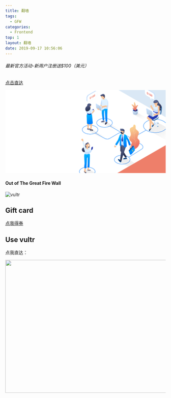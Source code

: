 ```yaml
---
title: 翻墙
tags:
  - GFW
categories:
  - Frontend
top: 1
layout: 翻墙
date: 2019-09-17 10:56:06
---
```


###### 最新官方活动-新用户注册送$100（美元）

<a href="https://www.vultr.com/?ref=8267866">点击直达</a>

![点击直达](https://raw.githubusercontent.com/CatzillaOrz/imgcdn/master/vsc_img/20200510235714-2020-05-10-23-57-15-.png)

#### Out of The Great Fire Wall
<!-- more -->
![vultr](https://www.vultr.com/media/logo_onwhite.png)

## Gift card

[点我得券](https://www.vultr.com/?ref=8267866)

## Use vultr

点我直达：

<a href="https://www.vultr.com/?ref=8267866"><img src="https://www.vultr.com/media/banners/banner_800x418.png" width="800" height="418"></a>
